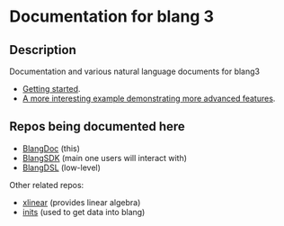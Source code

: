 # Documentation for blang 3

## Description

Documentation and various natural language documents for blang3 

- [Getting started](https://github.com/UBC-Stat-ML/blangDoc/blob/master/getting-started.md).
- [A more interesting example demonstrating more advanced features](https://github.com/UBC-Stat-ML/blangDoc/blob/master/examples/hmm.md).



## Repos being documented here

- [BlangDoc](https://github.com/UBC-Stat-ML/blangDoc) (this)
- [BlangSDK](https://github.com/UBC-Stat-ML/blangSDK/) (main one users will interact with)
- [BlangDSL](https://github.com/UBC-Stat-ML/blangDSL/) (low-level)

Other related repos:

- [xlinear](https://github.com/alexandrebouchard/xlinear) (provides linear algebra)
- [inits](https://github.com/UBC-Stat-ML/inits/) (used to get data into blang)